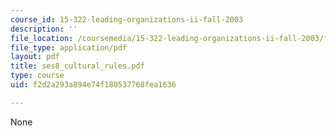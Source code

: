 ```yaml
---
course_id: 15-322-leading-organizations-ii-fall-2003
description: ''
file_location: /coursemedia/15-322-leading-organizations-ii-fall-2003/f2d2a293a894e74f180537768fea1636_ses8_cultural_rules.pdf
file_type: application/pdf
layout: pdf
title: ses8_cultural_rules.pdf
type: course
uid: f2d2a293a894e74f180537768fea1636

---
```

None